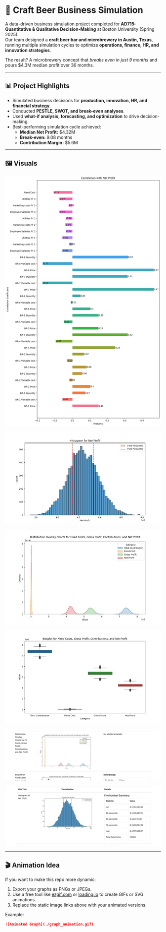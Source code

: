 # 🍺 Craft Beer Business Simulation  

A data-driven business simulation project completed for **AD715: Quantitative & Qualitative Decision-Making** at Boston University (Spring 2025).  
Our team designed a **craft beer bar and microbrewery in Austin, Texas**, running multiple simulation cycles to optimize **operations, finance, HR, and innovation strategies**.  

The result? A microbrewery concept that *breaks even in just 9 months* and pours $4.3M median profit over 36 months.  

---

## 📊 Project Highlights
- Simulated business decisions for **production, innovation, HR, and financial strategy**.  
- Conducted **PESTLE, SWOT, and break-even analyses**.  
- Used **what-if analysis, forecasting, and optimization** to drive decision-making.  
- Best-performing simulation cycle achieved:  
  - **Median Net Profit:** $4.32M  
  - **Break-even:** 9.08 months  
  - **Contribution Margin:** $5.6M  

---

## 🖼️ Visuals  

![Simulation Output](./graph)  

![Simulation Output](./graph2)  

![Simulation Output](./graph3)  

![Simulation Output](./graph4)  

![Simulation Output](./graph5)  

![Simulation Output](./graph6)  

---

## 🎬 Animation Idea
If you want to make this repo more dynamic:  
1. Export your graphs as PNGs or JPEGs.  
2. Use a free tool like [ezgif.com](https://ezgif.com) or [loading.io](https://loading.io) to create GIFs or SVG animations.  
3. Replace the static image links above with your animated versions.  

Example:  
```markdown
![Animated Graph](./graph_animation.gif)
